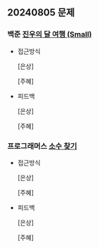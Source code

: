 ## 20240805 문제

### 백준 [진우의 달 여행 (Small)](https://www.acmicpc.net/problem/17484)

- 접근방식

  [은상]
  
  
  [주혜] 
  

- 피드백

  [은상]
  
  
  [주혜]


### 프로그래머스 [소수 찾기](https://school.programmers.co.kr/learn/courses/30/lessons/42839)

- 접근방식

  [은상]
  

  [주혜]
  
- 피드백

  [은상]
  
  
  [주혜]
  
  
